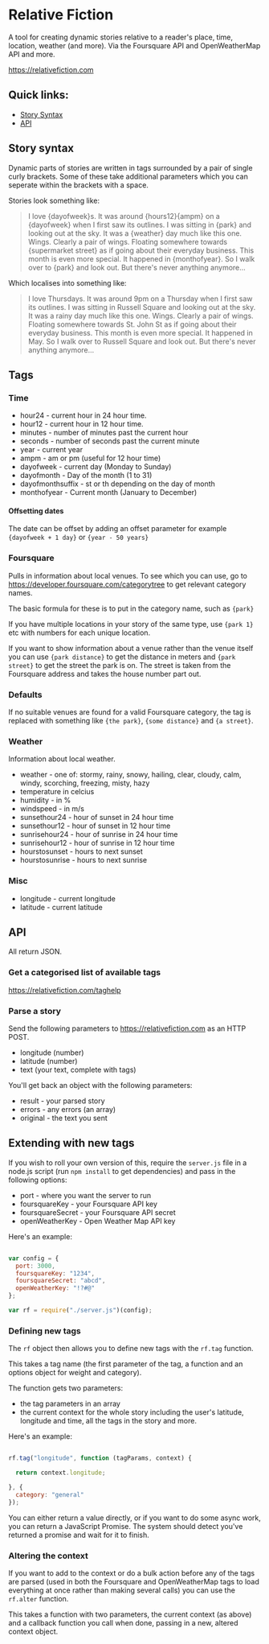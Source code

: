 Relative Fiction
================

A tool for creating dynamic stories relative to a reader's place, time, location, weather (and more). Via the Foursquare API and OpenWeatherMap API and more.

https://relativefiction.com

## Quick links:

* [Story Syntax](#story-syntax)
* [API](#api)


## Story syntax

Dynamic parts of stories are written in tags surrounded by a pair of single curly brackets. Some of these take additional parameters which you can seperate within the brackets with a space.

Stories look something like:

>I love {dayofweek}s. It was around {hours12}{ampm} on a {dayofweek} when I first saw its outlines. 
I was sitting in {park} and looking out at the sky. It was a {weather} day much like this one. 
Wings. Clearly a pair of wings. Floating somewhere towards {supermarket street} as if going about their everyday business. This month is even more special. It happened in {monthofyear}. So I walk over to {park} and look out. But there's never anything anymore...

Which localises into something like:

>I love Thursdays. It was around 9pm on a Thursday when I first saw its outlines. I was sitting in Russell Square and looking out at the sky. It was a rainy day much like this one. Wings. Clearly a pair of wings. Floating somewhere towards St. John St as if going about their everyday business. This month is even more special. It happened in May. So I walk over to Russell Square and look out. But there's never anything anymore...

## Tags

### Time

* hour24 - current hour in 24 hour time.
* hour12 - current hour in 12 hour time.
* minutes - number of minutes past the current hour
* seconds - number of seconds past the current minute
* year - current year
* ampm - am or pm (useful for 12 hour time)
* dayofweek - current day (Monday to Sunday)
* dayofmonth - Day of the month (1 to 31)
* dayofmonthsuffix - st or th depending on the day of month
* monthofyear - Current month (January to December)

#### Offsetting dates

The date can be offset by adding an offset parameter for example `{dayofweek + 1 day}` or `{year - 50 years}`

### Foursquare

Pulls in information about local venues. To see which you can use, go to https://developer.foursquare.com/categorytree to get relevant category names.

The basic formula for these is to put in the category name, such as `{park}`

If you have multiple locations in your story of the same type, use `{park 1}` etc with numbers for each unique location.

If you want to show information about a venue rather than the venue itself you can use `{park distance}` to get the distance in meters and `{park street}` to get the street the park is on. The street is taken from the Foursquare address and takes the house number part out.

### Defaults

If no suitable venues are found for a valid Foursquare category, the tag is replaced with something like `{the park}`, `{some distance}` and `{a street}`.

### Weather

Information about local weather.

* weather - one of: stormy, rainy, snowy, hailing, clear, cloudy, calm, windy, scorching, freezing, misty, hazy
* temperature in celcius
* humidity - in %
* windspeed - in m/s
* sunsethour24 - hour of sunset in 24 hour time
* sunsethour12 - hour of sunset in 12 hour time
* sunrisehour24 - hour of sunrise in 24 hour time
* sunrisehour12 - hour of sunrise in 12 hour time
* hourstosunset - hours to next sunset
* hourstosunrise - hours to next sunrise 

### Misc

* longitude - current longitude
* latitude - current latitude

## API

All return JSON.

### Get a categorised list of available tags

https://relativefiction.com/taghelp

### Parse a story

Send the following parameters to https://relativefiction.com as an HTTP POST.

* longitude (number)
* latitude (number)
* text (your text, complete with tags)

You'll get back an object with the following parameters:

* result - your parsed story
* errors - any errors (an array)
* original - the text you sent

## Extending with new tags

If you wish to roll your own version of this, require the `server.js` file in a node.js script (run `npm install` to get dependencies) and pass in the following options:

* port - where you want the server to run
* foursquareKey - your Foursquare API key
* foursquareSecret - your Foursquare API secret
* openWeatherKey - Open Weather Map API key 

Here's an example:

```javaScript

var config = {
  port: 3000,
  foursquareKey: "1234",
  foursquareSecret: "abcd",
  openWeatherKey: "!?#@"
};

var rf = require("./server.js")(config);

```

### Defining new tags

The `rf` object then allows you to define new tags with the `rf.tag` function.

This takes a tag name (the first parameter of the tag, a function and an options object for weight and category).

The function gets two parameters:

* the tag parameters in an array
* the current context for the whole story including the user's latitude, longitude and time, all the tags in the story and more.

Here's an example:

```javascript

rf.tag("longitude", function (tagParams, context) {

  return context.longitude;

}, {
  category: "general"
});


```

You can either return a value directly, or if you want to do some async work, you can return a JavaScript Promise. The system should detect you've returned a promise and wait for it to finish.

### Altering the context

If you want to add to the context or do a bulk action before any of the tags are parsed (used in both the Foursquare and OpenWeatherMap tags to load everything at once rather than making several calls) you can use the `rf.alter` function.

This takes a function with two parameters, the current context (as above) and a callback function you call when done, passing in a new, altered context object.
